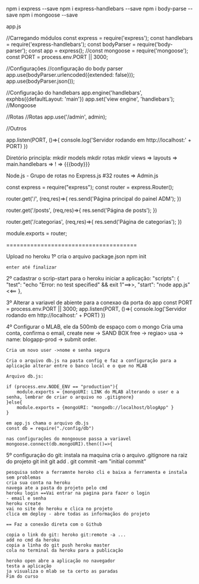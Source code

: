 npm i express --save
npm i express-handlebars --save
npm i body-parse --save
npm i mongoose --save

app.js

//Carregando módulos
const express = require('express');
const handlebars = require('express-handlebars');
const bodyParser = require('body-parser');
const app = express();
//const mongoose = require('mongoose');
const PORT = process.env.PORT || 3000;

//Configurações
//configuração do body parser
app.use(bodyParser.urlencoded({extended: false}));
app.use(bodyParser.json());

//Configuração do handlebars
app.engine('handlebars', exphbs({defaultLayout: 'main'})
app.set('view engine', 'handlebars');
//Mongoose

//Rotas
//Rotas
app.use('/admin', admin);

//Outros

app.listen(PORT, ()=>{
  console.log('Servidor rodando em http://localhost:' + PORT)
 })
 
Diretório principla:
mkdir models
mkdir rotas
mkdir views => layouts => main.handlebars => ! => <body>{{{body}}}</body>

Node.js - Grupo de rotas no Express.js #32
routes => Admin.js

const express = require("express");
const router = express.Router();

router.get('/', (req,res)=>{
    res.send('Página principal do painel ADM');
})

router.get('/posts', (req,res)=>{
    res.send('Página de posts');
})

router.get('/categorias', (req,res)=>{
    res.send('Página de categorias');
})

module.exports = router;


======================================

Upload no heroku
1º cria o arquivo package.json
    npm init

    enter até finalizar
2º cadastrar o scrip-start para o heroku iniciar a aplicação:
  "scripts": {
    "test": "echo \"Error: no test specified\" && exit 1"==>>,
    "start": "node app.js"<<==
  },

3º Alterar a variavel de abiente para a conexao da porta do app
const PORT = process.env.PORT || 3000;
app.listen(PORT, ()=>{
  console.log('Servidor rodando em http://localhost:' + PORT)
 })

4º Configurar o MLAB, ele da 500mb de espaço com o mongo
    Cria uma conta, confirma o email, create new -> SAND BOX free -> regiao> usa -> name: blogapp-prod -> submit order.

    Cria um novo user ->nome e senha segura  

    Cria o arquivo db.js na pasta config e faz a configuração para a aplicação alterar entre o banco local e o que no MLAB

    Arquivo db.js:

    if (process.env.NODE_ENV == "production"){
        module.exports = {mongoURI: LINK do MLAB alterando o user e a senha, lembrar de criar o arquivo no .gitignore}
    }else{
        module.exports = {mongoURI: "mongodb://localhost/blogApp" }
    }

    em app.js chama o arquivo db.js
    const db = require("./config/db")

    nas configurações do mongoouse passa a variavel 
    mongoose.connect(db.mongoURI).then(()=>{

5º configuração do git:
    instala na maquina
    cria o arquivo .gitignore na raiz do projeto
    git init
    git add .
    git commit -am "initial commit"

    pesquisa sobre a ferramnte heroko cli e baixa a ferramenta e instala sem problemas
    cria sua conta na heroku
    navega ate a pasta do projeto pelo cmd
    heroku login ==Vai entrar na pagina para fazer o login
    - email e senha
    heroku create
    vai no site do heroku e clica no projeto
    clica em deploy - abre todas as informaçãos do projeto

    == Faz a conexão direta com o Github
    
    copia o link do git: heroko git:remote -a ...
    add no cmd da heroku
    copia a linha do git push heroku master
    cola no terminal da heroku para a publicação 

    heroko open abre a aplicação no navegador
    testa a aplicação 
    ja visualiza o mlab se ta certo as paradas
    Fim do curso


